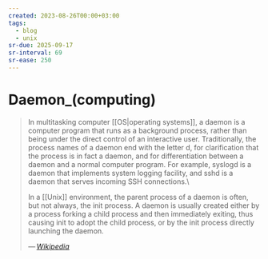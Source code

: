 ```yaml
---
created: 2023-08-26T00:00+03:00
tags:
  - blog
  - unix
sr-due: 2025-09-17
sr-interval: 69
sr-ease: 250
---
```


# Daemon_(computing)

> In multitasking computer [[OS|operating systems]], a daemon is a computer program that runs as a background process, rather than being under the direct control of an interactive user. Traditionally, the process names of a daemon end with the letter d, for clarification that the process is in fact a daemon, and for differentiation between a daemon and a normal computer program. For example, syslogd is a daemon that implements system logging facility, and sshd is a daemon that serves incoming SSH connections.\
>
> In a [[Unix]] environment, the parent process of a daemon is often, but not always, the init process. A daemon is usually created either by a process forking a child process and then immediately exiting, thus causing init to adopt the child process, or by the init process directly launching the daemon.
>
> — <cite>[Wikipedia](https://en.wikipedia.org/wiki/Daemon_(computing))</cite>
